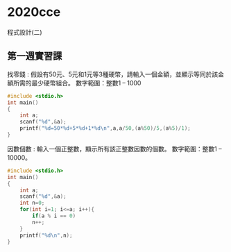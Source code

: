 # 2020cce
程式設計(二)

## 第一週實習課
找零錢 : 假設有50元、5元和1元等3種硬幣，請輸入一個金額，並顯示等同於該金額所需的最少硬幣組合。 
數字範圍：整數1 – 1000
```C
#include <stdio.h>
int main()
{
	int a;
	scanf("%d",&a);
	printf("%d=50*%d+5*%d+1*%d\n",a,a/50,(a%50)/5,(a%5)/1);
}
```
因數個數 : 輸入一個正整數，顯示所有該正整數因數的個數。 
數字範圍：整數1 – 10000。
```C
#include <stdio.h>
int main()
{
	int a;
	scanf("%d",&a);
	int n=0;
	for(int i=1; i<=a; i++){
		if(a % i == 0)
		n++;
	}
	printf("%d\n",n);
}
```
